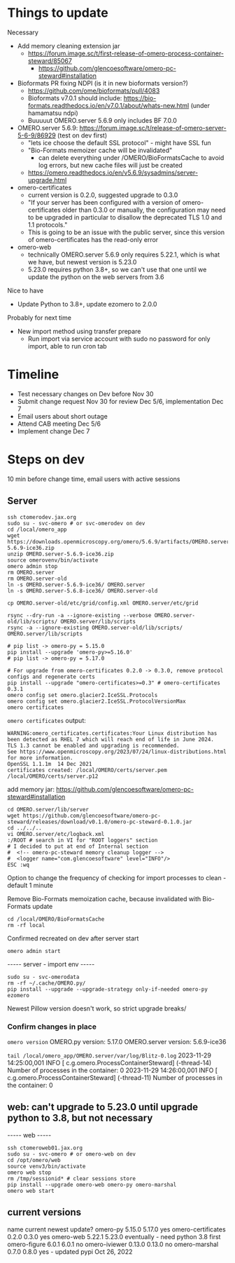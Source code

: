 # Things to update

Necessary
- Add memory cleaning extension jar
    - https://forum.image.sc/t/first-release-of-omero-process-container-steward/85067
        - https://github.com/glencoesoftware/omero-pc-steward#installation
- Bioformats PR fixing NDPI (is it in new bioformats version?)
    - https://github.com/ome/bioformats/pull/4083
    - Bioformats v7.0.1 should include: https://bio-formats.readthedocs.io/en/v7.0.1/about/whats-new.html (under hamamatsu ndpi)
    - Buuuuut OMERO.server 5.6.9 only includes BF 7.0.0
- OMERO.server 5.6.9: https://forum.image.sc/t/release-of-omero-server-5-6-9/86929 (test on dev first)
    - "lets ice choose the default SSL protocol" - might have SSL fun
    - "Bio-Formats memoizer cache will be invalidated"
        - can delete everything under /OMERO/BioFormatsCache to avoid log errors, but new cache files will just be created
    - https://omero.readthedocs.io/en/v5.6.9/sysadmins/server-upgrade.html 
- omero-certificates
    - current version is 0.2.0, suggested upgrade to 0.3.0
    - "If your server has been configured with a version of omero-certificates older than 0.3.0 or manually, the configuration may need to be upgraded in particular to disallow the deprecated TLS 1.0 and 1.1 protocols."
    - This is going to be an issue with the public server, since this version of omero-certificates has the read-only error
- omero-web
    - technically OMERO.server 5.6.9 only requires 5.22.1, which is what we have, but newest version is 5.23.0
    - 5.23.0 requires python 3.8+, so we can't use that one until we update the python on the web servers from 3.6

Nice to have
- Update Python to 3.8+, update ezomero to 2.0.0

Probably for next time
- New import method using transfer prepare
    - Run import via service account with sudo no password for only import, able to run cron tab

# Timeline
- Test necessary changes on Dev before Nov 30
- Submit change request Nov 30 for review Dec 5/6, implementation Dec 7
- Email users about short outage
- Attend CAB meeting Dec 5/6
- Implement change Dec 7

# Steps on dev

10 min before change time, email users with active sessions

## Server
```
ssh ctomerodev.jax.org
sudo su - svc-omero # or svc-omerodev on dev
cd /local/omero_app
wget https://downloads.openmicroscopy.org/omero/5.6.9/artifacts/OMERO.server-5.6.9-ice36.zip
unzip OMERO.server-5.6.9-ice36.zip
source omerovenv/bin/activate
omero admin stop
rm OMERO.server
rm OMERO.server-old
ln -s OMERO.server-5.6.9-ice36/ OMERO.server
ln -s OMERO.server-5.6.8-ice36/ OMERO.server-old

cp OMERO.server-old/etc/grid/config.xml OMERO.server/etc/grid

rsync --dry-run -a --ignore-existing --verbose OMERO.server-old/lib/scripts/ OMERO.server/lib/scripts
rsync -a --ignore-existing OMERO.server-old/lib/scripts/ OMERO.server/lib/scripts

# pip list -> omero-py = 5.15.0
pip install --upgrade 'omero-py>=5.16.0'
# pip list -> omero-py = 5.17.0

# For upgrade from omero-certificates 0.2.0 -> 0.3.0, remove protocol configs and regenerate certs
pip install --upgrade "omero-certificates>=0.3" # omero-certificates 0.3.1
omero config set omero.glacier2.IceSSL.Protocols
omero config set omero.glacier2.IceSSL.ProtocolVersionMax
omero certificates
```

`omero certificates` output:
```
WARNING:omero_certificates.certificates:Your Linux distribution has been detected as RHEL 7 which will reach end of life in June 2024.  TLS 1.3 cannot be enabled and upgrading is recommended.
See https://www.openmicroscopy.org/2023/07/24/linux-distributions.html for more information.
OpenSSL 1.1.1m  14 Dec 2021
certificates created: /local/OMERO/certs/server.pem /local/OMERO/certs/server.p12
```

add memory jar: https://github.com/glencoesoftware/omero-pc-steward#installation 
```
cd OMERO.server/lib/server
wget https://github.com/glencoesoftware/omero-pc-steward/releases/download/v0.1.0/omero-pc-steward-0.1.0.jar
cd ../../..
vi OMERO.server/etc/logback.xml
:/ROOT # search in VI for "ROOT loggers" section
# I decided to put at end of Internal section
#  <!-- omero-pc-steward memory cleanup logger -->
#  <logger name="com.glencoesoftware" level="INFO"/>
ESC :wq
```
Option to change the frequency of checking for import processes to clean - default 1 minute

Remove Bio-Formats memoization cache, because invalidated with Bio-Formats update
```
cd /local/OMERO/BioFormatsCache
rm -rf local
```
Confirmed recreated on dev after server start

```
omero admin start
```

----- server - import env -----
```
sudo su - svc-omerodata
rm -rf ~/.cache/OMERO.py/
pip install --upgrade --upgrade-strategy only-if-needed omero-py ezomero
```
Newest Pillow version doesn't work, so strict upgrade breaks/

### Confirm changes in place
`omero version`
OMERO.py version:
5.17.0
OMERO.server version:
5.6.9-ice36

`tail /local/omero_app/OMERO.server/var/log/Blitz-0.log`
2023-11-29 14:25:00,001 INFO  [       c.g.omero.ProcessContainerSteward] (-thread-14) Number of processes in the container: 0
2023-11-29 14:26:00,001 INFO  [       c.g.omero.ProcessContainerSteward] (-thread-11) Number of processes in the container: 0

## web: can't upgrade to 5.23.0 until upgrade python to 3.8, but not necessary
----- web -----
```
ssh ctomeroweb01.jax.org
sudo su - svc-omero # or omero-web on dev
cd /opt/omero/web
source venv3/bin/activate
omero web stop
rm /tmp/sessionid* # clear sessions store
pip install --upgrade omero-web omero-py omero-marshal
omero web start
```

## current versions
name                current     newest  update?
omero-py            5.15.0      5.17.0  yes
omero-certificates  0.2.0       0.3.0   yes
omero-web           5.22.1      5.23.0  eventually - need python 3.8 first
omero-figure        6.0.1       6.0.1   no
omero-iviewer       0.13.0      0.13.0  no
omero-marshal       0.7.0       0.8.0   yes - updated pypi Oct 26, 2022